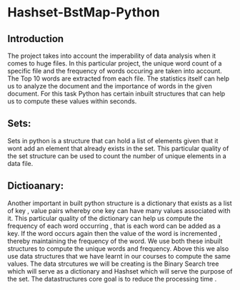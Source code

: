 # Hashset-BstMap-Python
## Introduction  
The project takes into account the imperability of data analysis when it comes to huge files. In this particular project, the unique word count of a specific file and the frequency of words occuring are taken into account. The Top 10 words are extracted from each file. The statistics itself can help
us to analyze the document and the importance of words in the given document. For this task Python has certain inbuilt structures that can help us to compute these values within seconds.
## Sets:
Sets in python is a structure that can hold a list of elements given that it wont add an element that already exists in the set. This particular quality of the set structure can be used to count the number of unique elements in a data file.
## Dictioanary:
Another important in built python structure is a dictionary that exists as a list of key , value pairs whereby one key can have many values associated with it. This particular quality of the dictionary can help us compute  the frequency of each word occurring , that is each word can be added as a key. If the word occurs again then the value of the word is incremented , thereby maintaining the frequency of the word.
We use both these inbuilt structures to compute the unique words and frequency. Above this we also use data structures that we have learnt in our courses to compute the same values. The data strcutures we will be creating is the Binary Search tree which will serve as a dictionary and Hashset which will serve 
the purpose of the set. The datastructures core goal is to reduce the processing time .
